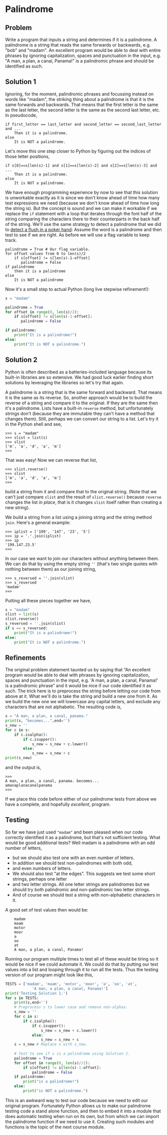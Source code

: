 # Palindrome

## Problem

Write a program that inputs a string and determines if it is a palindrome. A palindrome is a string that reads the same forwards or backwards, e.g. "bob" and "madam". An excellent program would be able to deal with entire phrases by ignoring capitalization, spaces and punctuation in the input, e.g. "A man, a plan, a canal, Panama!" is a palindromic phrase and should be identified as such.

## Solution 1

Ignoring, for the moment, palindromic phrases and focussing instead on words like "madam", the striking thing about a palindrome is that it is the same forwards and backwards. That means that the first letter is the same as the last letter, the second letter is the same as the second last letter, etc. In pseudocode,

```plaintext
if first_letter == last_letter and second_letter == second_last_letter and ...
    Then it is a palindrome.
else
    It is NOT a palindrome.
```

Let's move this one step closer to Python by figuring out the indices of those letter positions,

```plaintext
if s[0]==s[len(s)-1] and s[1]==s[len(s)-2] and s[2]==s[len(s)-3] and ...
    Then it is a palindrome.
else
    It is NOT a palindrome.
```

We have enough programming experience by now to see that this solution is unworkable exactly as it is since we don't know ahead of time how many test expressions we need (because we don't know ahead of time how long the string is). But the concept is sound and we can make it workable if we replace the `if` statement with a loop that iterates through the font half of the string comparing the characters there to their counterparts in the back half of the string. We'll use the same strategy to detect a palindrome that we did to [detect a flush in a poker hand](09_Poker_hands.md): Assume the word is a palindrome and then test to see if we are right. As before we will use a flag variable to keep track.

```plaintext
palindrome = True # Our flag variable.
for offset values from 0 to len(s)/2
    if s[offset] != s[len(s)-1-offset]
       palindrome = False
if palindrome
    then it is a palindrome
else
    It is NOT a palindrome
```

Now it's a small step to actual Python (long live stepwise refinement!):

```python
s = "madam"

palindrome = True
for offset in range(0, len(s)/2):
    if s[offset] != s[len(s)-1-offset]:
       palindrome = False

if palindrome:
    print("It is a palindrome!")
else:
    print("It is NOT a palindrome.")
```

## Solution 2

Python is often described as a batteries-included language because its built-in libraries are so extensive. We had good luck earlier finding short solutions by leveraging the libraries so let's try that again.

A palindrome is a string that is the same forward and backward. That means it is the same as its reverse. So, another approach would be to build the reverse of a string and compare it to the original. If they are the same then it's a palindrome. Lists have a built-in `reverse` method, but unfortunately strings don't (because they are immutable they can't have a method that changes them). Still, perhaps we can convert our string to a list. Let's try it in the Python shell and see,

```plaintext
>>> s = "madam"
>>> slist = list(s)
>>> slist
['m', 'a', 'd', 'a', 'm']
>>>
```

That was easy! Now we can reverse that list,

```plaintext
>>> slist.reverse()
>>> slist
['m', 'a', 'd', 'a', 'm']
>>>
```

build a string from it and compare that to the original string. (Note that we can't just compare `slist` and the result of `slist.reverse()` because `reverse` changes the list _in place_, that is it changes `slist` itself rather than creating a new string).

We build a string from a list using a joining string and the string method `join`. Here's a general example:

```plaintext
>>> iplist = ['199', '147', '23', '5']
>>> ip = '.'.join(iplist)
>>> ip
'199.147.23.5'
>>>
```

In our case we want to join our characters without anything between them. We can do that by using the empty string `''` (that's two single quotes with nothing between them) as our joining string,

```plaintext
>>> s_reversed = ''.join(slist)
>>> s_reversed
'madam'
>>>
```

Putting all these pieces together we have,

```python
s = "madam"
slist = list(s)
slist.reverse()
s_reversed = ''.join(slist)
if s == s_reversed:
    print("It is a palindrome!")
else:
    print("It is NOT a palindrome.")
```

## Refinements

The original problem statement taunted us by saying that “An excellent program would be able to deal with phrases by ignoring capitalization, spaces and punctuation in the input, e.g. 'A man, a plan, a canal, Panama!' is a palindromic phrase” and it would be nice if our code identified it as such. The trick here is to preprocess the string before letting our code from above at it. What we'll do is take the string and build a new one from it. As we build the new one we will lowercase any capital letters, and exclude any characters that are not alphabetic. The resulting code is,

```python
s = "A man, a plan, a canal, panama."
print(s, "becomes...",end='')
s_new = ''
for c in s:
    if c.isalpha():
        if c.isupper():
            s_new = s_new + c.lower()
        else:
            s_new = s_new + c
print(s_new)
```

and the output is,

```plaintext
>>>
A man, a plan, a canal, panama. becomes...
amanaplanacanalpanama
>>>
```

If we place this code before either of our palindrome tests from above we have a complete, and hopefully _excellent_, program.

## Testing

So far we have just used `"madam"` and been pleased when our code
correctly identified it as a palindrome, but that's not sufficient
testing. What would be good additional tests? Well madam is a palindrome
with an odd number of letters,

-   but we should also test one with an even number of letters.
-   In addition we should test non-palindromes with both odd,
-   and even numbers of letters.
-   We should also test "at the edges". This suggests we test some
    short strings, perhaps one letter
-   and two letter strings. All one letter strings are palindromes but
    we should try both palindromic and non-palindromic two letter
    strings.
-   And of course we should test a string with non-alphabetic characters
    in it.

A good set of test values then would be:

```plaintext
    madam
    maam
    motor
    moor
    a
    oo
    at
    A man, a plan, a canal, Panama!
```
Running our program multiple times to test all of these would be tiring
so it would be nice if we could automate it. We could do that by putting
our test values into a list and looping through it to run all the tests.
Thus the testing version of our program might look like this,

```python
TESTS = ['madam', 'maam', 'motor', 'moor', 'a', 'oo', 'at',
            'A man, a plan, a canal, Panama!']
print('Testing Solution 1:')
for s in TESTS:
    print(s,end='')
    # Preprocess s to lower case and remove non-alphas.
    s_new = ''
    for c in s:
        if c.isalpha():
            if c.isupper():
                s_new = s_new + c.lower()
            else:
                s_new = s_new + c
    s = s_new # Replace s with s_new.
    
    # Test to see if s is a palindrome using Solution 1.
    palindrome = True
    for offset in range(0, len(s)//2):
        if s[offset] != s[len(s)-1-offset]:
            palindrome = False
    if palindrome:
        print("is a palindrome!")
    else:
        print("is NOT a palindrome.")
```

This is an awkward way to test our code because we need to edit our
original program. Fortunately Python allows us to make our palindrome
testing code a stand alone function, and then to embed it into a module
that does automatic testing when run on its own, but from which we can
import the palindrome function if we need to use it. Creating such
modules and functions is the topic of the next course module.
